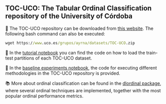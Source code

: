 ## TOC-UCO: The Tabular Ordinal Classification repository of the University of Córdoba

:link: The TOC-UCO repository can be downloaded from [this website](https://www.uco.es/grupos/ayrna/tocuco). The following bash command can also be executed:

```bat 
wget https://www.uco.es/grupos/ayrna/datasets/TOC-UCO.zip
```



:closed_book: In the [tutorial notebook](https://github.com/ayrna/tocuco/blob/main/tutorial.ipynb) you can find the code on how to load the train-test partitions of each TOC-UCO dataset.

:blue_book: In the [baseline experiments notebook](https://github.com/ayrna/tocuco/blob/main/baseline_experiments.py), the code for executing different methodologies in the TOC-UCO repository is provided.

:books: More about ordinal classification can be found in the [dlordinal package](https://github.com/ayrna/dlordinal), where several ordinal techniques are implemented, together with the most popular ordinal performance metrics.
